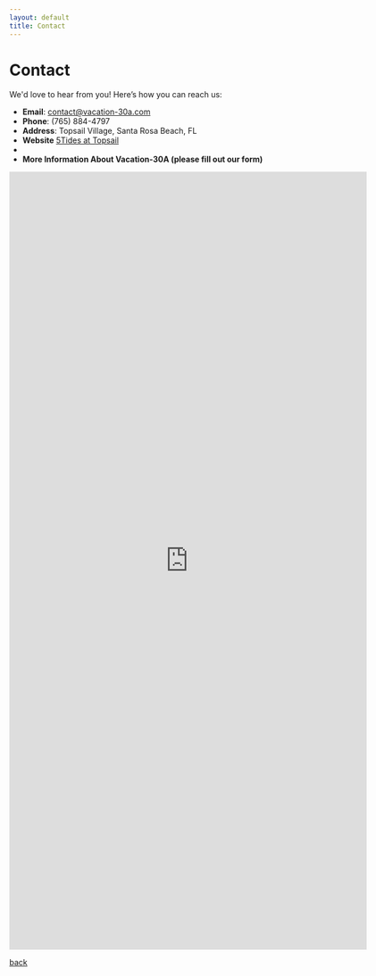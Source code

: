 ```yaml
---
layout: default
title: Contact
---
```


# Contact

We'd love to hear from you! Here’s how you can reach us:
- **Email**: [contact@vacation-30a.com](mailto:5Tidefl@gmail.com)
- **Phone**: (765) 884-4797
- **Address**: Topsail Village, Santa Rosa Beach, FL
- **Website** [5Tides at Topsail](https://5tidesfl.com)
- <div style="text-align: center;">
- **More Information About Vacation-30A (please fill out our form)**
</div>
<iframe src="https://docs.google.com/forms/d/e/1FAIpQLSd6xqATwH8-ZKf9176wsEocRiq504atIWmAFRiSTrABRurcMA/viewform?embedded=true" width="640" height="1394" frameborder="0" marginheight="0" marginwidth="0">Loading…</iframe>

[back](./)
